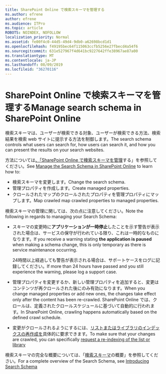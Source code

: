 ```yaml
---
title: SharePoint Online で検索スキーマを管理する
ms.author: efrene
author: efrene
ms.audience: ITPro
ms.topic: article
ROBOTS: NOINDEX, NOFOLLOW
localization_priority: Normal
ms.assetid: fe00f4c0-44d5-49d4-9db0-a62698bcd1d1
ms.openlocfilehash: f49195bec64f115063ccfb5256e27fbecd4a54f6
ms.sourcegitcommit: 631e527967f4d641bc9227642ffe38967ae87a00
ms.translationtype: MT
ms.contentlocale: ja-JP
ms.lasthandoff: 08/09/2019
ms.locfileid: "36270116"
---
```

# <a name="manage-search-schema-in-sharepoint-online"></a><span data-ttu-id="52414-102">SharePoint Online で検索スキーマを管理する</span><span class="sxs-lookup"><span data-stu-id="52414-102">Manage search schema in SharePoint Online</span></span>

<span data-ttu-id="52414-103">検索スキーマは、ユーザーが検索できる対象、ユーザーが検索できる方法、検索結果を検索 web サイトに提示する方法を制御します。</span><span class="sxs-lookup"><span data-stu-id="52414-103">The search schema controls what users can search for, how users can search it, and how you can present the results on your search websites.</span></span> 

<span data-ttu-id="52414-104">方法については[、「SharePoint Online で検索スキーマを管理](https://docs.microsoft.com/sharepoint/manage-search-schema)する」を参照してください。</span><span class="sxs-lookup"><span data-stu-id="52414-104">See [Manage the Search Schema in SharePoint Online](https://docs.microsoft.com/sharepoint/manage-search-schema) to learn how to:</span></span> 
- <span data-ttu-id="52414-105">検索スキーマを変更します。</span><span class="sxs-lookup"><span data-stu-id="52414-105">Change the search schema.</span></span>
- <span data-ttu-id="52414-106">管理プロパティを作成します。</span><span class="sxs-lookup"><span data-stu-id="52414-106">Create managed properties.</span></span>
- <span data-ttu-id="52414-107">クロールされたマップのクロールされたプロパティを管理プロパティにマップします。</span><span class="sxs-lookup"><span data-stu-id="52414-107">Map crawled map crawled properties to managed properties.</span></span>

<span data-ttu-id="52414-108">検索スキーマの管理に関しては、次の点に注意してください。</span><span class="sxs-lookup"><span data-stu-id="52414-108">Note the following in regards to managing your Search Schema:</span></span>

- <span data-ttu-id="52414-109">スキーマの変更時に**アプリケーションが一時停止**したことを示す警告が表示された場合は、サービスの保守が行われている限り、これは一時的なものになります。</span><span class="sxs-lookup"><span data-stu-id="52414-109">If you receive a warning stating **the application is paused** when making a schema change, this is only temporary as there is service maintenance occurring.</span></span> 

    <span data-ttu-id="52414-110">24時間以上経過しても警告が表示される場合は、サポートケースをログに記録してください。</span><span class="sxs-lookup"><span data-stu-id="52414-110">If more than 24 hours have passed and you still experience the warning, please log a support case.</span></span>
- <span data-ttu-id="52414-111">管理プロパティを変更するか、新しい管理プロパティを追加すると、変更はコンテンツが再クロールされた後にのみ有効になります。</span><span class="sxs-lookup"><span data-stu-id="52414-111">When you change managed properties or add new ones, the changes take effect only after the content has been re-crawled.</span></span> <span data-ttu-id="52414-112">SharePoint Online では、クロールは、定義されたクロールスケジュールに基づいて自動的に行われます。</span><span class="sxs-lookup"><span data-stu-id="52414-112">In SharePoint Online, crawling happens automatically based on the defined crawl schedule.</span></span>
- <span data-ttu-id="52414-113">変更がクロールされるようにするには、[リストまたはライブラリのインデックスの再作成を](https://docs.microsoft.com/sharepoint/manage-search-schema#request-re-indexing-of-a-document-library-or-list)具体的に要求できます。</span><span class="sxs-lookup"><span data-stu-id="52414-113">To make sure that your changes are crawled, you can specifically [request a re-indexing of the list or library](https://docs.microsoft.com/sharepoint/manage-search-schema#request-re-indexing-of-a-document-library-or-list)</span></span> 

<span data-ttu-id="52414-114">検索スキーマの完全な概要については、「[検索スキーマ](https://blogs.technet.microsoft.com/tothesharepoint/2012/11/25/introducing-search-schema-for-sharepoint-2013/)の概要」を参照してください。</span><span class="sxs-lookup"><span data-stu-id="52414-114">For a complete overview of the Search Schema, see [Introducing Search Schema](https://blogs.technet.microsoft.com/tothesharepoint/2012/11/25/introducing-search-schema-for-sharepoint-2013/)</span></span> 



